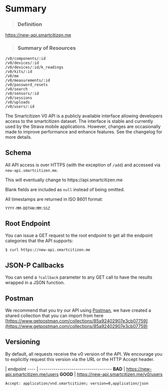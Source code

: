 # Summary

> ### Definition
https://new-api.smartcitizen.me

> ### Summary of Resources

```
/v0/components/:id
/v0/devices/:id
/v0/devices/:id/k_readings
/v0/kits/:id
/v0/me
/v0/measurements/:id
/v0/password_resets
/v0/search
/v0/sensors/:id
/v0/sessions
/v0/uploads
/v0/users/:id
```

The Smartcitizen V0 API is a publicly available interface allowing developers access to the smartcitizen dataset. The interface is stable and currently used by the Strava mobile applications. However, changes are occasionally made to improve performance and enhance features. See the changelog for more details.

## Schema

All API access is over HTTPS (with the exception of `/add`) and accessed via `new-api.smartcitizen.me`.

<aside class="notice">This will eventually change to https://api.smartcitizen.me</aside>


Blank fields are included as `null` instead of being omitted.

All timestamps are returned in ISO 8601 format:

`YYYY-MM-DDTHH:MM:SSZ`

## Root Endpoint

You can issue a GET request to the root endpoint to get all the endpoint categories that the API supports:

`$ curl https://new-api.smartcitizen.me`


## JSON-P Callbacks

You can send a `?callback` parameter to any GET call to have the results wrapped in a JSON function.

## Postman

We recommend that you try our API using [Postman](https://www.getpostman.com/), we have created a shared collection that you can import from here [https://www.getpostman.com/collections/85a92402907e3cb07759](https://www.getpostman.com/collections/85a92402907e3cb07759)

## Versioning

By default, all requests receive the v0 version of the API. We encourage you to explicitly request this version via the URL or the HTTP Accept header.

 | endpoint
---- | ------------------------------------
**BAD** | https://new-api.smartcitizen.me/users
**GOOD** | https://new-api.smartcitizen.me/v0/users

`Accept: application/vnd.smartcitizen; version=0,application/json`
